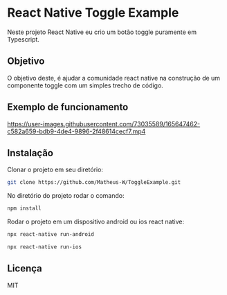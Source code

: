 # React Native Toggle Example
Neste projeto React Native eu crio um botão toggle puramente em Typescript. 

## Objetivo
O objetivo deste, é ajudar a comunidade react native na construção de um componente toggle com um simples trecho de código. 

## Exemplo de funcionamento

https://user-images.githubusercontent.com/73035589/165647462-c582a659-bdb9-4de4-9896-2f48614cecf7.mp4

## Instalação
Clonar o projeto em seu diretório:
```sh
git clone https://github.com/Matheus-W/ToggleExample.git
```

No diretório do projeto rodar o comando:
```sh
npm install
```

Rodar o projeto em um dispositivo android ou ios react native:
```sh
npx react-native run-android

npx react-native run-ios
```

## Licença

MIT
